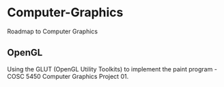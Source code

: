 # Computer-Graphics

Roadmap to Computer Graphics

## OpenGL

Using the GLUT (OpenGL Utility Toolkits) to implement the paint program - COSC 5450 Computer Graphics Project 01.
